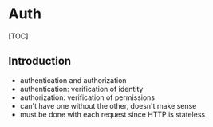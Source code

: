 # Auth

[TOC]

<!-- ToDo: finish -->
<!-- todo: integrate 13. -->



## Introduction

- authentication and authorization
- authentication: verification of identity
- authorization: verification of permissions
- can't have one without the other, doesn't make sense
- must be done with each request since HTTP is stateless

